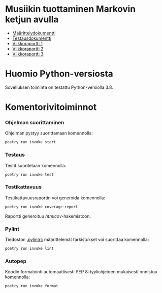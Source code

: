 # Musiikin tuottaminen Markovin ketjun avulla

- [Määrittelydokumentti](./dokumentaatio/maarittelydokumentti.md)
- [Testausdokumentti](./dokumentaatio/testausdokumentti.md)
- [Viikkoraportti 1](./dokumentaatio/Viikkoraportti_1.md)
- [Viikkoraportti 2](./dokumentaatio/Viikkoraportti_2.md)
- [Viikkoraportti 3](./dokumentaatio//Viikkoraportti_3.md)

# Huomio Python-versiosta

Sovelluksen toiminta on testattu Python-versiolla 3.8. 

# Komentorivitoiminnot

### Ohjelman suorittaminen

Ohjelman pystyy suorittamaan komennolla:

```bash
poetry run invoke start
```

### Testaus

Testit suoritetaan komennolla:

```bash
poetry run invoke test
```

### Testikattavuus

Testikattavuusraportin voi generoida komennolla:

```bash
poetry run invoke coverage-report
```

Raportti generoituu *htmlcov*-hakemistoon.

### Pylint

Tiedoston [.pylintrc](./travel-expense-calculator-app/.pylintrc) määrittelemät tarkistukset voi suorittaa komennolla:

```bash
poetry run invoke lint
```

### Autopep

Koodin formatointi automaattisesti PEP 8-tyyliohjeiden mukaisesti onnistuu komennolla:

```bash
poetry run invoke format
```

